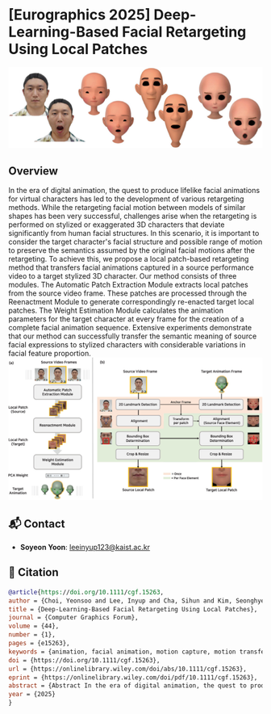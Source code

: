 # [Eurographics 2025] Deep-Learning-Based Facial Retargeting Using Local Patches

![Teaser Image](readme_images/teaser.png)

## Overview
In the era of digital animation, the quest to produce lifelike facial animations for virtual characters has led to the development of various retargeting methods. While the retargeting facial motion between models of similar shapes has been very successful, challenges arise when the retargeting is performed on stylized or exaggerated 3D characters that deviate significantly from human facial structures. In this scenario, it is important to consider the target character's facial structure and possible range of motion to preserve the semantics assumed by the original facial motions after the retargeting. To achieve this, we propose a local patch-based retargeting method that transfers facial animations captured in a source performance video to a target stylized 3D character. Our method consists of three modules. The Automatic Patch Extraction Module extracts local patches from the source video frame. These patches are processed through the Reenactment Module to generate correspondingly re-enacted target local patches. The Weight Estimation Module calculates the animation parameters for the target character at every frame for the creation of a complete facial animation sequence. Extensive experiments demonstrate that our method can successfully transfer the semantic meaning of source facial expressions to stylized characters with considerable variations in facial feature proportion.
![Teaser Image](readme_images/method.png)

## :mailbox_with_mail: Contact

- **Soyeon Yoon**: [leeinyup123@kaist.ac.kr](mailto:leeinyup123@kaist.ac.kr)

## :mega: Citation
```bibtex
@article{https://doi.org/10.1111/cgf.15263,
author = {Choi, Yeonsoo and Lee, Inyup and Cha, Sihun and Kim, Seonghyeon and Jung, Sunjin and Noh, Junyong},
title = {Deep-Learning-Based Facial Retargeting Using Local Patches},
journal = {Computer Graphics Forum},
volume = {44},
number = {1},
pages = {e15263},
keywords = {animation, facial animation, motion capture, motion transfer, image and video processing},
doi = {https://doi.org/10.1111/cgf.15263},
url = {https://onlinelibrary.wiley.com/doi/abs/10.1111/cgf.15263},
eprint = {https://onlinelibrary.wiley.com/doi/pdf/10.1111/cgf.15263},
abstract = {Abstract In the era of digital animation, the quest to produce lifelike facial animations for virtual characters has led to the development of various retargeting methods. While the retargeting facial motion between models of similar shapes has been very successful, challenges arise when the retargeting is performed on stylized or exaggerated 3D characters that deviate significantly from human facial structures. In this scenario, it is important to consider the target character's facial structure and possible range of motion to preserve the semantics assumed by the original facial motions after the retargeting. To achieve this, we propose a local patch-based retargeting method that transfers facial animations captured in a source performance video to a target stylized 3D character. Our method consists of three modules. The Automatic Patch Extraction Module extracts local patches from the source video frame. These patches are processed through the Reenactment Module to generate correspondingly re-enacted target local patches. The Weight Estimation Module calculates the animation parameters for the target character at every frame for the creation of a complete facial animation sequence. Extensive experiments demonstrate that our method can successfully transfer the semantic meaning of source facial expressions to stylized characters with considerable variations in facial feature proportion.},
year = {2025}
}
```
